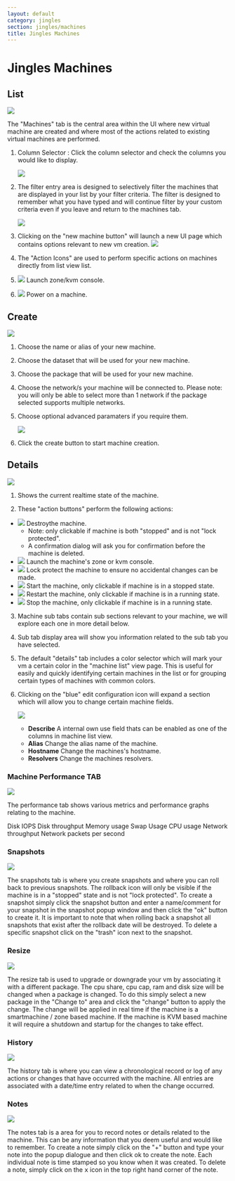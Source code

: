 ```yaml
---
layout: default
category: jingles
section: jingles/machines
title: Jingles Machines
---
```

# Jingles Machines

## List<a id="list"></a>
![](/assets/img/jingles/machines01.png)

The "Machines" tab is the central area within the UI where new virtual machine are created and where most of the actions related to existing virtual machines are performed.

1. Column Selector : Click the column selector and check the columns you would like to display.

    ![](/assets/img/jingles/machines02.png)

2. The filter entry area is designed to selectively filter the machines that are displayed in your list by your filter criteria. The filter is designed to remember what you have typed and will continue filter by your custom criteria even if you leave and return to the machines tab.

    ![](/assets/img/jingles/machines03.png)

3. Clicking on the "new machine button" will launch a new UI page which contains options relevant to new vm creation.     ![](/assets/img/jingles/machines04.png)

4. The "Action Icons" are used to perform specific actions on machines directly from list view list.
  1. ![](/assets/img/jingles/machines-kvm.png) Launch zone/kvm console.
  2. ![](/assets/img/jingles/machines-zone.png) Power on a machine.

## Create<a id="new"></a>

![](/assets/img/jingles/machines05.png)

1. Choose the name or alias of your new machine.
2. Choose the dataset that will be used for your new machine.
3. Choose the package that will be used for your new machine.
4. Choose the network/s your machine will be connected to. Please note: you will only be able to select more than 1 network if the package selected supports multiple networks.
5. Choose optional advanced paramaters if you require them.

    ![](/assets/img/jingles/machines06.png)

6. Click the create button to start machine creation.



## Details<a id="details"></a>
![](/assets/img/jingles/machines07.png)

1. Shows the current realtime state of the machine.

2. These "action buttons" perform the following actions:
 - ![](/assets/img/jingles/machines-destroy.png) Destroythe machine.
     - Note: only clickable if machine is both "stopped" and is not "lock protected".
     - A confirmation dialog will ask you for confirmation before the machine is deleted.
 - ![](/assets/img/jingles/machines-console.png) Launch the machine's zone or kvm console.
 - ![](/assets/img/jingles/machines-lock.png) Lock protect the machine to ensure no accidental changes can be made.
 - ![](/assets/img/jingles/machines-start.png) Start the machine, only clickable if machine is in a stopped state.
 - ![](/assets/img/jingles/machines-restart.png) Restart the machine, only clickable if machine is in a running state.
 - ![](/assets/img/jingles/machines-stop.png) Stop the machine, only clickable if machine is in a running state.

3. Machine sub tabs contain sub sections relevant to your machine, we will explore each one in more detail below.
4. Sub tab display area will show you information related to the sub tab you have selected.
5. The default "details" tab includes a color selector which will mark your vm a certain color in the "machine list" view page. This is useful for easily and quickly identifying certain machines in the list or for grouping certain types of machines with common colors.
6. Clicking on the "blue" edit configuration icon will expand a section which will allow you to change certain machine fields.

    ![](/assets/img/jingles/machines-conf.png)
     - **Describe** A internal own use field thats can be enabled as one of the columns in machine list view.
     - **Alias** Change the alias name of the machine.
     - **Hostname** Change the machines's hostname.
     - **Resolvers** Change the machines resolvers.

### Machine Performance TAB

![](/assets/img/jingles/machines08.png)

The performance tab shows various metrics and performance graphs relating to the machine.

Disk IOPS
Disk throughput
Memory usage
Swap Usage
CPU usage
Network throughput
Network packets per second

### Snapshots
![](/assets/img/jingles/machines09.png)

The snapshots tab is where you create snapshots and where you can roll back to previous snapshots. The rollback icon will only be visible if the machine is in a "stopped" state and is not "lock protected".  To create a snapshot simply click the snapshot button and enter a name/comment for your snapshot in the snapshot popup window and then click the "ok" button to create it. It is important to note that when rolling back a snapshot all snapshots that exist after the rollback date will be destroyed. To delete a specific snapshot click on the "trash" icon next to the snapshot.

### Resize
![](/assets/img/jingles/machines10.png)

The resize tab is used to upgrade or downgrade your vm by associating it with a different package. The cpu share, cpu cap, ram and disk size will be changed when a package is changed. To do this simply select a new package in the "Change to" area and click the "change" button to apply the change. The change will be applied in real time if the machine is a smartmachine / zone based machine. If the machine is KVM based machine it will require a shutdown and startup for the changes to take effect.

### History
![](/assets/img/jingles/machines11.png)

The history tab is where you can view a chronological record or log of any actions or changes that have occurred with the machine. All entries are associated with a date/time entry related to when the change occurred.

### Notes
![](/assets/img/jingles/machines12.png)

The notes tab is a area for you to record notes or details related to the machine. This can be any information that you deem useful and would like to remember. To create a note simply click on the "+" button and type your note into the popup dialogue and then click ok to create the note. Each individual note is time stamped so you know when it was created. To delete a note, simply click on the <kbd>x</kbd> icon in the top right hand corner of the note.
